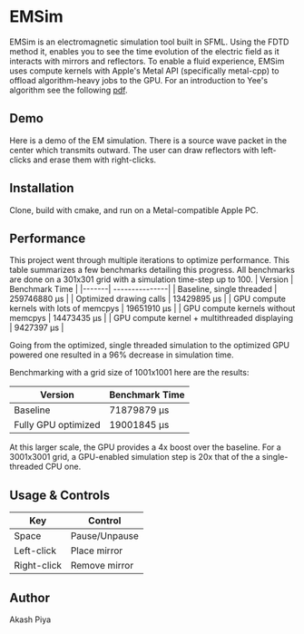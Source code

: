# EMSim
EMSim is an electromagnetic simulation tool built in SFML. Using the FDTD method it, enables you to see the time evolution of the electric field as it interacts with mirrors and reflectors. To enable a fluid experience, EMSim uses compute kernels with Apple's Metal API (specifically metal-cpp) to offload algorithm-heavy jobs to the GPU. For an introduction to Yee's algorithm see the following [pdf](https://my.ece.utah.edu/~ece6340/LECTURES/lecture%2014/FDTD.pdf).

## Demo
Here is a demo of the EM simulation. There is a source wave packet in the center which transmits outward. The user can draw reflectors with left-clicks and erase them with right-clicks. 

## Installation
Clone, build with cmake, and run on a Metal-compatible Apple PC.

## Performance
This project went through multiple iterations to optimize performance. This table summarizes a few benchmarks detailing this progress. All benchmarks are done on a 301x301 grid with a simulation time-step up to 100. 
| Version | Benchmark Time |
|-------| ---------------|
| Baseline, single threaded | 259746880 µs |
| Optimized drawing calls | 13429895 µs |
| GPU compute kernels with lots of memcpys | 19651910 µs | 
| GPU compute kernels without memcpys | 14473435 µs |
| GPU compute kernel + multithreaded displaying | 9427397 µs |

Going from the optimized, single threaded simulation to the optimized GPU powered one resulted in a 96% decrease in simulation time.

Benchmarking with a grid size of 1001x1001 here are the results:

| Version | Benchmark Time |
| ------- | -------------- |
| Baseline | 71879879 µs |
| Fully GPU optimized | 19001845 µs | 

At this larger scale, the GPU provides a 4x boost over the baseline. For a 3001x3001 grid, a GPU-enabled simulation step is 20x that of the a single-threaded CPU one.

## Usage & Controls
| Key | Control |
| --- | ------- |
| Space | Pause/Unpause |
| Left-click | Place mirror |
| Right-click | Remove mirror |

## Author
Akash Piya